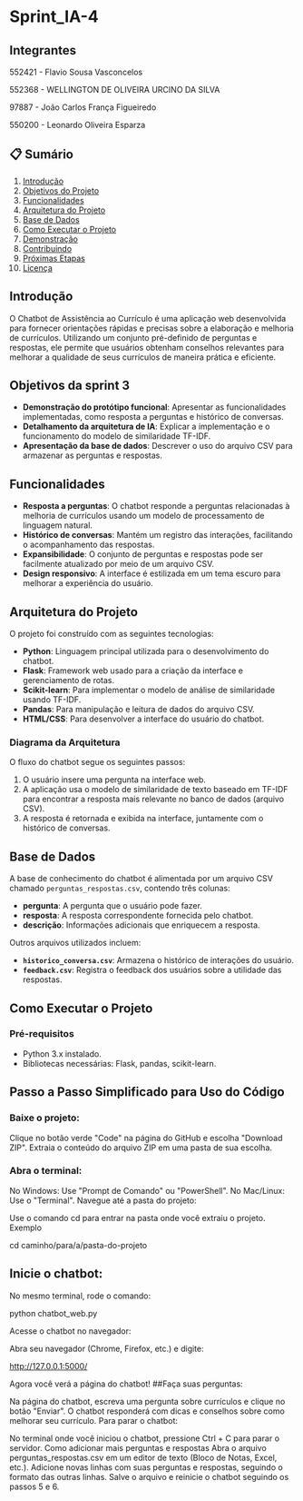 # Sprint_IA-4


## Integrantes

552421 - Flavio Sousa Vasconcelos

552368 - WELLINGTON DE OLIVEIRA URCINO DA SILVA

97887 - João Carlos França Figueiredo

550200 - Leonardo Oliveira Esparza

## 📋 Sumário
1. [Introdução](#introdução)
2. [Objetivos do Projeto](#objetivos-do-projeto)
3. [Funcionalidades](#funcionalidades)
4. [Arquitetura do Projeto](#arquitetura-do-projeto)
5. [Base de Dados](#base-de-dados)
6. [Como Executar o Projeto](#como-executar-o-projeto)
7. [Demonstração](#demonstração)
8. [Contribuindo](#contribuindo)
9. [Próximas Etapas](#próximas-etapas)
10. [Licença](#licença)

## Introdução
O Chatbot de Assistência ao Currículo é uma aplicação web desenvolvida para fornecer orientações rápidas e precisas sobre a elaboração e melhoria de currículos. Utilizando um conjunto pré-definido de perguntas e respostas, ele permite que usuários obtenham conselhos relevantes para melhorar a qualidade de seus currículos de maneira prática e eficiente.

## Objetivos da sprint 3
- **Demonstração do protótipo funcional**: Apresentar as funcionalidades implementadas, como resposta a perguntas e histórico de conversas.
- **Detalhamento da arquitetura de IA**: Explicar a implementação e o funcionamento do modelo de similaridade TF-IDF.
- **Apresentação da base de dados**: Descrever o uso do arquivo CSV para armazenar as perguntas e respostas.

## Funcionalidades
- **Resposta a perguntas**: O chatbot responde a perguntas relacionadas à melhoria de currículos usando um modelo de processamento de linguagem natural.
- **Histórico de conversas**: Mantém um registro das interações, facilitando o acompanhamento das respostas.
- **Expansibilidade**: O conjunto de perguntas e respostas pode ser facilmente atualizado por meio de um arquivo CSV.
- **Design responsivo**: A interface é estilizada em um tema escuro para melhorar a experiência do usuário.

## Arquitetura do Projeto
O projeto foi construído com as seguintes tecnologias:
- **Python**: Linguagem principal utilizada para o desenvolvimento do chatbot.
- **Flask**: Framework web usado para a criação da interface e gerenciamento de rotas.
- **Scikit-learn**: Para implementar o modelo de análise de similaridade usando TF-IDF.
- **Pandas**: Para manipulação e leitura de dados do arquivo CSV.
- **HTML/CSS**: Para desenvolver a interface do usuário do chatbot.

### Diagrama da Arquitetura

O fluxo do chatbot segue os seguintes passos:
1. O usuário insere uma pergunta na interface web.
2. A aplicação usa o modelo de similaridade de texto baseado em TF-IDF para encontrar a resposta mais relevante no banco de dados (arquivo CSV).
3. A resposta é retornada e exibida na interface, juntamente com o histórico de conversas.

## Base de Dados
A base de conhecimento do chatbot é alimentada por um arquivo CSV chamado `perguntas_respostas.csv`, contendo três colunas:
- **pergunta**: A pergunta que o usuário pode fazer.
- **resposta**: A resposta correspondente fornecida pelo chatbot.
- **descrição**: Informações adicionais que enriquecem a resposta.

Outros arquivos utilizados incluem:
- **`historico_conversa.csv`**: Armazena o histórico de interações do usuário.
- **`feedback.csv`**: Registra o feedback dos usuários sobre a utilidade das respostas.

## Como Executar o Projeto
### Pré-requisitos
- Python 3.x instalado.
- Bibliotecas necessárias: Flask, pandas, scikit-learn.


## Passo a Passo Simplificado para Uso do Código

### Baixe o projeto:

Clique no botão verde "Code" na página do GitHub e escolha "Download ZIP".
Extraia o conteúdo do arquivo ZIP em uma pasta de sua escolha.
### Abra o terminal:

No Windows: Use "Prompt de Comando" ou "PowerShell".
No Mac/Linux: Use o "Terminal".
Navegue até a pasta do projeto:

Use o comando cd para entrar na pasta onde você extraiu o projeto. Exemplo

cd caminho/para/a/pasta-do-projeto

## Inicie o chatbot:

No mesmo terminal, rode o comando:

python chatbot_web.py

Acesse o chatbot no navegador:

Abra seu navegador (Chrome, Firefox, etc.) e digite:

http://127.0.0.1:5000/

Agora você verá a página do chatbot!
##Faça suas perguntas:

Na página do chatbot, escreva uma pergunta sobre currículos e clique no botão "Enviar".
O chatbot responderá com dicas e conselhos sobre como melhorar seu currículo.
Para parar o chatbot:

No terminal onde você iniciou o chatbot, pressione Ctrl + C para parar o servidor.
Como adicionar mais perguntas e respostas
Abra o arquivo perguntas_respostas.csv em um editor de texto (Bloco de Notas, Excel, etc.).
Adicione novas linhas com suas perguntas e respostas, seguindo o formato das outras linhas.
Salve o arquivo e reinicie o chatbot seguindo os passos 5 e 6.
